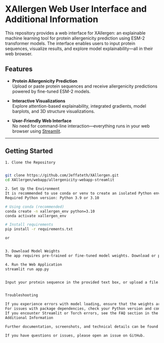 # XAllergen Web User Interface and Additional Information

This repository provides a web interface for XAllergen: an explainable machine learning tool for protein allergenicity prediction using ESM-2 transformer models. The interface enables users to input protein sequences, visualize results, and explore model explainability—all in their web browser.

## Features

- **Protein Allergenicity Prediction**  
  Upload or paste protein sequences and receive allergenicity predictions powered by fine-tuned ESM-2 models.

- **Interactive Visualizations**  
  Explore attention-based explainability, integrated gradients, model barplots, and 3D structure visualizations.

- **User-Friendly Web Interface**  
  No need for command-line interaction—everything runs in your web browser using [Streamlit](https://streamlit.io/).

---

## Getting Started
```bash
1. Clone the Repository


git clone https://github.com/Jeffateth/XAllergen.git
cd XAllergen/webapp/allergenicity-webapp-streamlit

2. Set Up the Environment
It is recommended to use conda or venv to create an isolated Python environment.
Required Python version: Python 3.9 or 3.10

# Using conda (recommended)
conda create -n xallergen_env python=3.10
conda activate xallergen_env

# Install requirements
pip install -r requirements.txt

or 


3. Download Model Weights
The app requires pre-trained or fine-tuned model weights. Download or place the weights in the specified folder (see documentation or the app’s sidebar for details).

4. Run the Web Application
streamlit run app.py


Input your protein sequence in the provided text box, or upload a file.


Troubleshooting

If you experience errors with model loading, ensure that the weights are downloaded and placed in the correct directory.
For issues with package dependencies, check your Python version and consider using a fresh environment.
If you encounter Streamlit or Torch errors, see the FAQ section in the repository.
Additional Information

Further documentation, screenshots, and technical details can be found in the project’s GitHub repository.

If you have questions or issues, please open an issue on GitHub.
